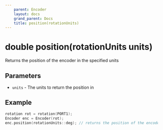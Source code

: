 ```yaml
---
    parent: Encoder
    layout: docs
    grand_parent: Docs
    title: position(rotationUnits)
---
```

# double position(rotationUnits units)
Returns the position of the encoder in the specified units

## Parameters
- `units` - The units to return the position in

## Example
```cpp
rotation rot = rotation(PORT1);
Encoder enc = Encoder(rot);
enc.position(rotationUnits::deg); // returns the position of the encoder in degrees
```